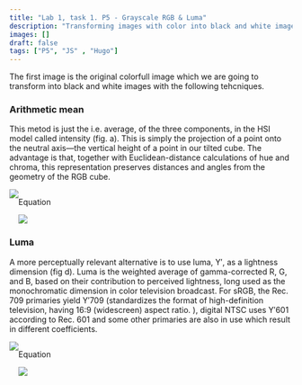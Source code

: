 ```yaml
---
title: "Lab 1, task 1. P5 - Grayscale RGB & Luma"
description: "Transforming images with color into black and white images"
images: []
draft: false
tags: ["P5", "JS" , "Hugo"]
---
```

<div>
The first image is the original colorfull image which we are going to transform into black and white images with the following tehcniques.

### **Arithmetic mean**

This metod is just the  i.e. average, of the three components, in the HSI model called intensity (fig. a). This is simply the projection of a point onto the neutral axis—the vertical height of a point in our tilted cube. The advantage is that, together with Euclidean-distance calculations of hue and chroma, this representation preserves distances and angles from the geometry of the RGB cube.

<div class="row">
    <div class="centered_div">
        <img class="special-img-class" src="/images/avg.png" />     
    </div>
    <div class="centered_div">
        <p>Equation</p>
        <img class="special-img-class" src="/images/avg_for.png" />     
    </div>
</div>

### **Luma**

A more perceptually relevant alternative is to use luma, Y′, as a lightness dimension (fig d). Luma is the weighted average of gamma-corrected R, G, and B, based on their contribution to perceived lightness, long used as the monochromatic dimension in color television broadcast. For sRGB, the Rec. 709 primaries yield Y′709 (standardizes the format of high-definition television, having 16:9 (widescreen) aspect ratio. ), digital NTSC uses Y′601 according to Rec. 601 and some other primaries are also in use which result in different coefficients.

<div class="row">
    <div class="centered_div">
        <img class="special-img-class" src="/images/luma.png" />     
    </div>
    <div class="centered_div">
        <p>Equation</p>
        <img class="special-img-class" src="/images/luma_for.png" />     
    </div>
</div>

<script src="https://cdnjs.cloudflare.com/ajax/libs/p5.js/1.1.9/p5.js" type="text/javascript"></script>

<div class="row">
    <div class="centered_div" style="padding-top: 7px" id="canvasI">
            <script src="/js/bw.js" type="text/javascript"></script>     
        </div>
</div>   

</div>


<style>

.row {
    display: flex;
}

.centered_div {
    margin:center
}

#dropdown {
    text-align: center;
}

#source_img {
    width:319px;
    height: 359px; 
}

</style>